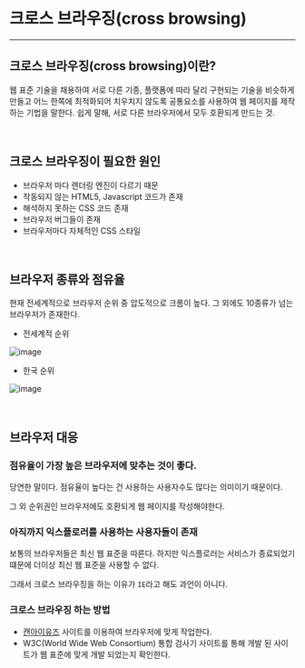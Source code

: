 # 크로스 브라우징(cross browsing) 

*********************************

## 크로스 브라우징(cross browsing)이란?

웹 표준 기술을 채용하여 서로 다른 기종, 플랫폼에 따라 달리 구현되는 기술을 비슷하게 만들고 어느 한쪽에 최적화되어 치우치지 않도록 공통요소를 사용하여 웹 페이지를 제작하는 기법을 말한다.
쉽게 말해, 서로 다른 브라우저에서 모두 호환되게 만드는 것.

<br>

## 크로스 브라우징이 필요한 원인
* 브라우저 마다 렌더링 엔진이 다르기 때문
* 작동되지 않는 HTML5, Javascript 코드가 존재
* 해석하지 못하는 CSS 코드 존재
* 브라우저 버그들이 존재
* 브라우저마다 자체적인 CSS 스타일

<br>

## 브라우저 종류와 점유율
현재 전세계적으로 브라우저 순위 중 압도적으로 크롬이 높다. 그 외에도 10종류가 넘는 브라우저가 존재한다.

* 전세계적 순위

![image](https://user-images.githubusercontent.com/52439201/158060491-86c868b6-f8ae-4a70-bf42-453642eff4b5.png)

* 한국 순위

![image](https://user-images.githubusercontent.com/52439201/158060550-59996882-5823-413e-be32-2517415125c8.png)

<br>

## 브라우저 대응

### 점유율이 가장 높은 브라우저에 맞추는 것이 좋다.
당연한 말이다. 점유율이 높다는 건 사용하는 사용자수도 많다는 의미이기 때문이다.

그 외 순위권인 브라우저에도 호환되게 웹 페이지를 작성해야한다.

### 아직까지 익스플로러를 사용하는 사용자들이 존재
보통의 브라우저들은 최신 웹 표준을 따른다. 하지만 익스플로러는 서비스가 종료되었기 떄문에 더이상 최신 웹 표준을 사용할 수 없다.

그래서 크로스 브라우징을 하는 이유가 `IE`라고 해도 과언이 아니다.

### 크로스 브라우징 하는 방법
* [캔아이유즈](https://caniuse.com/) 사이트를 이용하여 브라우저에 맞게 작업한다.
* W3C(World Wide Web Consortium) 통합 검사기 사이트를 통해 개발 된 사이트가 웹 표준에 맞게 개발 되었는지 확인한다.

